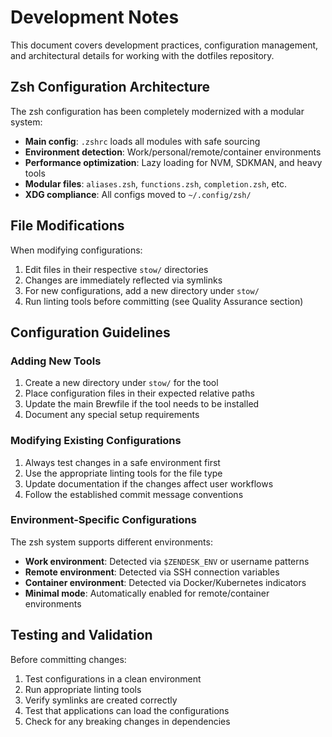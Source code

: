 # Development Notes

This document covers development practices, configuration management, and
architectural details for working with the dotfiles repository.

## Zsh Configuration Architecture

The zsh configuration has been completely modernized with a modular system:

- **Main config**: `.zshrc` loads all modules with safe sourcing
- **Environment detection**: Work/personal/remote/container environments
- **Performance optimization**: Lazy loading for NVM, SDKMAN, and heavy tools
- **Modular files**: `aliases.zsh`, `functions.zsh`, `completion.zsh`, etc.
- **XDG compliance**: All configs moved to `~/.config/zsh/`

## File Modifications

When modifying configurations:

1. Edit files in their respective `stow/` directories
2. Changes are immediately reflected via symlinks
3. For new configurations, add a new directory under `stow/`
4. Run linting tools before committing (see Quality Assurance section)

## Configuration Guidelines

### Adding New Tools

1. Create a new directory under `stow/` for the tool
2. Place configuration files in their expected relative paths
3. Update the main Brewfile if the tool needs to be installed
4. Document any special setup requirements

### Modifying Existing Configurations

1. Always test changes in a safe environment first
2. Use the appropriate linting tools for the file type
3. Update documentation if the changes affect user workflows
4. Follow the established commit message conventions

### Environment-Specific Configurations

The zsh system supports different environments:

- **Work environment**: Detected via `$ZENDESK_ENV` or username patterns
- **Remote environment**: Detected via SSH connection variables
- **Container environment**: Detected via Docker/Kubernetes indicators
- **Minimal mode**: Automatically enabled for remote/container environments

## Testing and Validation

Before committing changes:

1. Test configurations in a clean environment
2. Run appropriate linting tools
3. Verify symlinks are created correctly
4. Test that applications can load the configurations
5. Check for any breaking changes in dependencies
